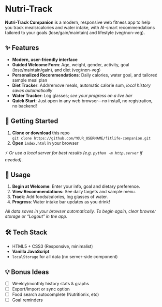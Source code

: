 # Nutri-Track

**Nutri-Track Companion** is a modern, responsive web fitness app to help you track meals/calories and water intake, with AI-smart recommendations tailored to your goals (lose/gain/maintain) and lifestyle (veg/non-veg).

## ✨ Features

- **Modern, user-friendly interface**
- **Guided Welcome Form**: Age, weight, gender, activity, goal (lose/maintain/gain), and diet (veg/non-veg)
- **Personalized Recommendations**: Daily calories, water goal, and tailored sample meal plan
- **Diet Tracker**: Add/remove meals, automatic calorie sum, *local history saves automatically*
- **Water Tracker**: Log glasses; *see your progress on a live bar*
- **Quick Start**: Just open in any web browser—no install, no registration, no backend!

## 🚀 Getting Started

1. **Clone or download** this repo  
   `git clone https://github.com/YOUR_USERNAME/fitlife-companion.git`
2. **Open** `index.html` in your browser  

⚡ *Or use a local server for best results (e.g. `python -m http.server` if needed).*

## 📝 Usage

1. **Begin at Welcome**: Enter your info, goal and dietary preference.
2. **View Recommendations**: See daily targets and sample menu.
3. **Track**: Add foods/calories, log glasses of water.
4. **Progress**: Water intake bar updates as you drink!

_All data saves in your browser automatically. To begin again, clear browser storage or “Logout” in the app._

## 🛠️ Tech Stack

- HTML5 + CSS3 (Responsive, minimalist)
- **Vanilla JavaScript**
- `localStorage` for all data (no server-side component)

## 💡 Bonus Ideas

- [ ] Weekly/monthly history stats & graphs
- [ ] Export/Import or sync option
- [ ] Food search autocomplete (Nutritionix, etc)
- [ ] Goal reminders
